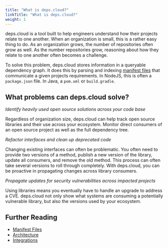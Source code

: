 ```yaml
---
title: "What is deps.cloud?"
linkTitle: "What is deps.cloud?"
weight: 1
---
```


<!--<value statement....>-->

deps.cloud is a tool built to help engineers understand how their projects relate to one another.
When an organization is small, this is a rather easy thing to do.
As an organization grows, the number of repositories often grow as well.
As the number repositories grow, reasoning about how they relate to one another often becomes a challenge. 

To solve this problem, deps.cloud stores information in a queryable dependency graph.
It does this by parsing and indexing [manifest files](/docs/manifests/) that communicate a given projects requirements.
In NodeJS, this is often a `package.json` file.
In Java, a `pom.xml` or `build.gradle`.

## What problems can deps.cloud solve?

_Identify heavily used open source solutions across your code base_

Regardless of organization size, deps.cloud can help track open source libraries and their use across your ecosystem.
Monitor direct consumers of an open source project as well as the full dependency tree.

_Refactor interfaces and clean up deprecated code_

Changing existing interfaces can often be problematic.
You often need to provide two versions of a method, publish a new version of the library, update all consumers, and remove the old method.
This process can often take several versions to roll through completely.
With deps.cloud, you can be proactive in propagating changes across library consumers.

_Propagate updates for security vulnerabilities across impacted projects_

Using libraries means you eventually have to handle an upgrade to address a CVE.
deps.cloud not only show what systems are consuming a potentially vulnerable library, but also the versions used by your ecosystem. 

## Further Reading

* [Manifest Files](/docs/manifests/)
* [Architecture](/docs/architecture/)
* [Integrations](/docs/integrations/)
